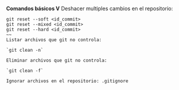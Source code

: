 **Comandos básicos V**
Deshacer multiples cambios en el repositorio:
~~~
git reset --soft <id_commit>
git reset --mixed <id_commit>
git reset --hard <id_commit>
~~
Listar archivos que git no controla:

`git clean -n`

Eliminar archivos que git no controla:

`git clean -f`

Ignorar archivos en el repositorio: .gitignore